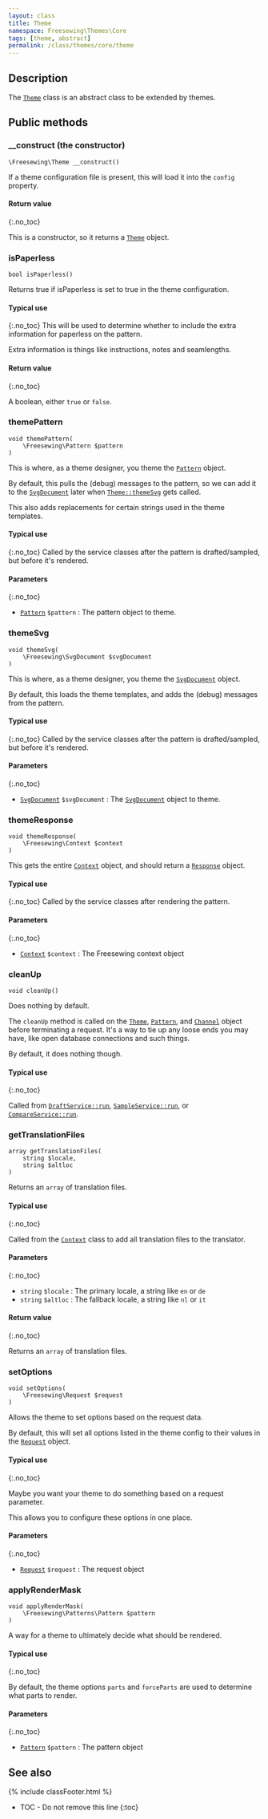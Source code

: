 ```yaml
---
layout: class
title: Theme
namespace: Freesewing\Themes\Core
tags: [theme, abstract]
permalink: /class/themes/core/theme
---
```

## Description 

The [`Theme`](theme) class is an abstract class to be extended by themes.

## Public methods

### __construct (the constructor)

```php?start_inline=1
\Freesewing\Theme __construct() 
```
If a theme configuration file is present, this will load it into the `config` property.

#### Return value
{:.no_toc}

This is a constructor, so it returns a [`Theme`](theme) object.

### isPaperless

```php?start_inline=1
bool isPaperless()
```

Returns true if isPaperless is set to true in the theme configuration.

#### Typical use
{:.no_toc}
This will be used to determine whether to include the extra
information for paperless on the pattern.

Extra information is things like instructions, notes and
seamlengths.

#### Return value
{:.no_toc}

A boolean, either `true` or `false`.

### themePattern

```php?start_inline=1
void themePattern(
    \Freesewing\Pattern $pattern
)
```

This is where, as a theme designer, you theme the [`Pattern`](/class/patterns/core/pattern) object.

By default, this pulls the (debug) messages to the pattern, so we can add it to the [`SvgDocument`](/class/svgdocument)
later when [`Theme::themeSvg`](theme#themesvg) gets called.

This also adds replacements for certain strings used in the theme templates.

#### Typical use
{:.no_toc}
Called by the service classes after the pattern is drafted/sampled, but before it's rendered.

#### Parameters
{:.no_toc}

- [`Pattern`](/class/patterns/core/pattern) `$pattern` : The pattern object to theme.

### themeSvg

```php?start_inline=1
void themeSvg(
    \Freesewing\SvgDocument $svgDocument
)
```

This is where, as a theme designer, you theme the [`SvgDocument`](/class/svgdocument) object.

By default, this loads the theme templates, and adds the (debug) messages from the pattern.

#### Typical use
{:.no_toc}
Called by the service classes after the pattern is drafted/sampled, but before it's rendered.

#### Parameters
{:.no_toc}

- [`SvgDocument`](/class/svgdocument) `$svgDocument` : The [`SvgDocument`](/class/svgdocument) object to theme.

### themeResponse

```php?start_inline=1
void themeResponse(
    \Freesewing\Context $context
)
```

This gets the entire [`Context`](/class/context) object, and should return a [`Response`](/class/response) object.

#### Typical use
{:.no_toc}
Called by the service classes after rendering the pattern.

#### Parameters
{:.no_toc}

- [`Context`](/class/context) `$context` : The Freesewing context object

### cleanUp

```php?start_inline=1
void cleanUp()
```

Does nothing by default.

The `cleanUp` method is called on the [`Theme`](/class/themes/core/theme), [`Pattern`](/class/patterns/core/pattern), 
and [`Channel`](/class/channels/core/channel) object before terminating a request.
It's a way to tie up any loose ends you may have, like open database connections and such things.

By default, it does nothing though.

#### Typical use
{:.no_toc}

Called from [`DraftService::run`](/class/services/draftservice#run), [`SampleService::run`](/class/services/sampleservice#run),
or [`CompareService::run`](/class/services/compareservice#run).

### getTranslationFiles

```php?start_inline=1
array getTranslationFiles(
    string $locale,
    string $altloc
)
```

Returns an `array` of translation files.
         
#### Typical use
{:.no_toc}

Called from the [`Context`](/class/context) class to add all translation
files to the translator.

#### Parameters
{:.no_toc}

- `string` `$locale` : The primary locale, a string like `en` or `de`
- `string` `$altloc` : The fallback locale, a string like `nl` or `it`

#### Return value
{:.no_toc}

Returns an `array` of translation files.

### setOptions

```php?start_inline=1
void setOptions(
    \Freesewing\Request $request
)
```

Allows the theme to set options based on the request data.

By default, this will set all options listed in the theme config
to their values in the [`Request`](/class/request) object.
         
#### Typical use
{:.no_toc}

Maybe you want your theme to do something based on a request parameter.

This allows you to configure these options in one place.

#### Parameters
{:.no_toc}

- [`Request`](/class/request) `$request` : The request object

### applyRenderMask

```php?start_inline=1
void applyRenderMask(
    \Freesewing\Patterns\Pattern $pattern
)
```

A way for a theme to ultimately decide what should be rendered.

#### Typical use
{:.no_toc}

By default, the theme options `parts` and `forceParts` are used to determine
what parts to render.

#### Parameters
{:.no_toc}

- [`Pattern`](/class/patterns/core/pattern) `$pattern` : The pattern object








## See also
{% include classFooter.html %}
* TOC - Do not remove this line
{:toc}
